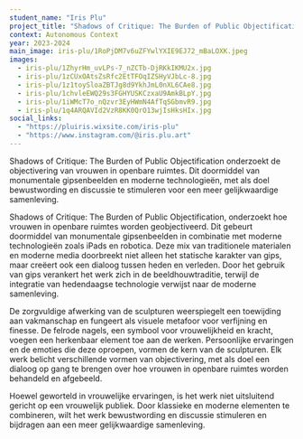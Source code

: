 ```yaml
---
student_name: "Iris Plu"
project_title: "Shadows of Critique: The Burden of Public Objectification"
context: Autonomous Context
year: 2023-2024
main_image: iris-plu/1RoPjDM7v6uZFYwlYXIE9EJ72_mBaLOXK.jpeg
images:
  - iris-plu/1ZhyrHm_uvLPs-7_nZCTb-DjRKkIKMU2x.jpg
  - iris-plu/1zCUxOAtsZsRfc2EtTFOqIZSHyVJbLc-8.jpg
  - iris-plu/1z1toySloaZBTJg8d9YkhJmL0nXL6CAe8.jpg
  - iris-plu/1chvleEWQ29s3FGHYUSKCzxaU9AmkBLpY.jpg
  - iris-plu/1iWMcT7o_nQzvr3EyHWmN4AfTqSGbmvR9.jpg
  - iris-plu/1q4ARQAVId2VzR8KK0QrO13wjIsHksHIx.jpg
social_links:
  - "https://pluiris.wixsite.com/iris-plu"
  - "https://www.instagram.com/@iris.plu.art"
---
```

Shadows of Critique: The Burden of Public Objectification onderzoekt de objectivering van vrouwen in openbare ruimtes. Dit doormiddel van monumentale gipsenbeelden en moderne technologieën, met als doel bewustwording en discussie te stimuleren voor een meer gelijkwaardige samenleving.

Shadows of Critique: The Burden of Public Objectification, onderzoekt hoe vrouwen in openbare ruimtes worden geobjectiveerd. Dit gebeurt doormiddel van monumentale gipsenbeelden in combinatie met moderne technologieën zoals iPads en robotica. Deze mix van traditionele materialen en moderne media doorbreekt niet alleen het statische karakter van gips, maar creëert ook een dialoog tussen heden en verleden. Door het gebruik van gips verankert het werk zich in de beeldhouwtraditie, terwijl de integratie van hedendaagse technologie verwijst naar de moderne samenleving. 

De zorgvuldige afwerking van de sculpturen weerspiegelt een toewijding aan vakmanschap en fungeert als visuele metafoor voor verfijning en finesse. De felrode nagels, een symbool voor vrouwelijkheid en kracht, voegen een herkenbaar element toe aan de werken. Persoonlijke ervaringen en de emoties die deze oproepen, vormen de kern van de sculpturen. Elk werk belicht verschillende vormen van objectivering, met als doel een dialoog op gang te brengen over hoe vrouwen in openbare ruimtes worden behandeld en afgebeeld.
 
Hoewel geworteld in vrouwelijke ervaringen, is het werk niet uitsluitend gericht op een vrouwelijk publiek. Door klassieke en moderne elementen te combineren, wilt het werk bewustwording en discussie stimuleren en bijdragen aan een meer gelijkwaardige samenleving.

